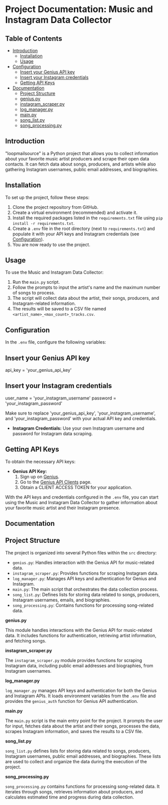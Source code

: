 # Project Documentation: Music and Instagram Data Collector

## Table of Contents

- [Introduction](#introduction)
  - [Installation](#installation)
  - [Usage](#usage)
- [Configuration](#configuration)
  - [Insert your Genius API key](#Insert-your-Genius-API-key)
  - [Insert your Instagram credentials](Insert-your-Instagram-credentials)
  - [Getting API Keys](#getting-api-keys)
- [Documentation](#documentation)
  - [Project Structure](#project-structure)
  - [genius.py](#geniuspy)
  - [instagram_scraper.py](#instagram_scraperpy)
  - [log_manager.py](#log_managerpy)
  - [main.py](#mainpy)
  - [song_list.py](#song_listpy)
  - [song_processing.py](#song_processingpy)

## Introduction

"loopmailsource" is a Python project that allows you to collect information about your favorite music artist producers and scrape their open data contacts. It can fetch data about songs, producers, and artists while also gathering Instagram usernames, public email addresses, and biographies.

## Installation

To set up the project, follow these steps:

1. Clone the project repository from GitHub.
2. Create a virtual environment (recommended) and activate it.
3. Install the required packages listed in the `requirements.txt` file using `pip install -r requirements.txt`.
4. Create a `.env` file in the root directory (next to `requirements.txt`) and populate it with your API keys and Instagram credentials (see [Configuration](#configuration)).
5. You are now ready to use the project.

## Usage

To use the Music and Instagram Data Collector:

1. Run the `main.py` script.
2. Follow the prompts to input the artist's name and the maximum number of songs to process.
3. The script will collect data about the artist, their songs, producers, and Instagram-related information.
4. The results will be saved to a CSV file named `<artist_name>_<max_count>_tracks.csv`.

## Configuration

In the `.env` file, configure the following variables:

## Insert your Genius API key
api_key = 'your_genius_api_key'

## Insert your Instagram credentials
user_name = 'your_instagram_username'
password = 'your_instagram_password'

Make sure to replace 'your_genius_api_key', 'your_instagram_username', and 'your_instagram_password' with your actual API key and credentials.

- **Instagram Credentials:** Use your own Instagram username and password for Instagram data scraping.


## Getting API Keys

To obtain the necessary API keys:

- **Genius API Key:**
  1. Sign up on [Genius](https://genius.com/).
  2. Go to the [Genius API Clients](https://genius.com/api-clients) page.
  3. Obtain a CLIENT ACCESS TOKEN for your application.

With the API keys and credentials configured in the `.env` file, you can start using the Music and Instagram Data Collector to gather information about your favorite music artist and their Instagram presence.

## Documentation

## Project Structure

The project is organized into several Python files within the `src` directory:

- `genius.py`: Handles interaction with the Genius API for music-related data.
- `instagram_scraper.py`: Provides functions for scraping Instagram data.
- `log_manager.py`: Manages API keys and authentication for Genius and Instagram.
- `main.py`: The main script that orchestrates the data collection process.
- `song_list.py`: Defines lists for storing data related to songs, producers, Instagram usernames, emails, and biographies.
- `song_processing.py`: Contains functions for processing song-related data.

**genius.py**

This module handles interactions with the Genius API for music-related data. It includes functions for authentication, retrieving artist information, and fetching songs.

**instagram_scraper.py**

The `instagram_scraper.py` module provides functions for scraping Instagram data, including public email addresses and biographies, from Instagram usernames.

**log_manager.py**

`log_manager.py` manages API keys and authentication for both the Genius and Instagram APIs. It loads environment variables from the `.env` file and provides the `genius_auth` function for Genius API authentication.

**main.py**

The `main.py` script is the main entry point for the project. It prompts the user for input, fetches data about the artist and their songs, processes the data, scrapes Instagram information, and saves the results to a CSV file.

**song_list.py**

`song_list.py` defines lists for storing data related to songs, producers, Instagram usernames, public email addresses, and biographies. These lists are used to collect and organize the data during the execution of the project.

**song_processing.py**

`song_processing.py` contains functions for processing song-related data. It iterates through songs, retrieves information about producers, and calculates estimated time and progress during data collection.

